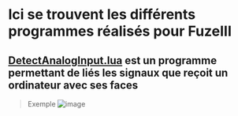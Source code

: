 # Ici se trouvent les différents programmes réalisés pour FuzeIII

## [DetectAnalogInput.lua](./DetectAnalogInput.lua) est un programme permettant de liés les signaux que reçoit un ordinateur avec ses faces 
> Exemple
![image](https://user-images.githubusercontent.com/84443782/209240404-9a1ec31b-690b-4b38-92af-f1676acdc679.png)
